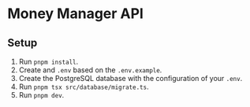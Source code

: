 # Money Manager API

## Setup

1. Run `pnpm install`.
2. Create and `.env` based on the `.env.example`.
3. Create the PostgreSQL database with the configuration of your `.env`.
4. Run `pnpm tsx src/database/migrate.ts`.
5. Run `pnpm dev`.
